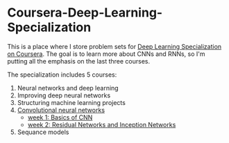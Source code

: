 # Coursera-Deep-Learning-Specialization

This is a place where I store problem sets for [Deep Learning Specialization on Coursera](https://www.coursera.org/specializations/deep-learning). The goal is to learn more about CNNs and RNNs, so I'm putting all the emphasis on the last three courses.

The specialization includes 5 courses:

1. Neural networks and deep learning
2. Improving deep neural networks
3. Structuring machine learning projects
4. [Convolutional neural networks](/Convolutional%20neural%20networks)
   - [week 1: Basics of CNN](/Convolutional%20neural%20networks/week1/)
   - [week 2: Residual Networks and Inception Networks](/Convolutional%20neural%20networks/week2/)
5. Sequance models

